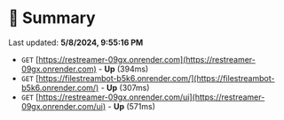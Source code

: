 # 📖 Summary
Last updated: **5/8/2024, 9:55:16 PM**

- `GET` [https://restreamer-09gx.onrender.com](https://restreamer-09gx.onrender.com) - **Up** (394ms)
- `GET` [https://filestreambot-b5k6.onrender.com/](https://filestreambot-b5k6.onrender.com/) - **Up** (307ms)
- `GET` [https://restreamer-09gx.onrender.com/ui](https://restreamer-09gx.onrender.com/ui) - **Up** (571ms)
